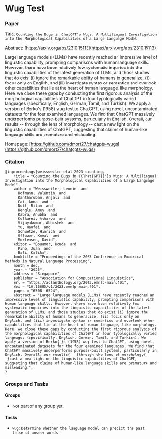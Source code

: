 # Wug Test

### Paper

Title: `Counting the Bugs in ChatGPT's Wugs: A Multilingual Investigation into the Morphological Capabilities of a Large Language Model`

Abstract: [https://arxiv.org/abs/2310.15113](https://arxiv.org/abs/2310.15113)

Large language models (LLMs) have recently reached an impressive level of linguistic capability, prompting comparisons with human language skills. However, there have been relatively few systematic inquiries into the linguistic capabilities of the latest generation of LLMs, and those studies that do exist (i) ignore the remarkable ability of humans to generalize, (ii) focus only on English, and (iii) investigate syntax or semantics and overlook other capabilities that lie at the heart of human language, like morphology. Here, we close these gaps by conducting the first rigorous analysis of the morphological capabilities of ChatGPT in four typologically varied languages (specifically, English, German, Tamil, and Turkish). We apply a version of Berko's (1958) wug test to ChatGPT, using novel, uncontaminated datasets for the four examined languages. We find that ChatGPT massively underperforms purpose-built systems, particularly in English. Overall, our results -- through the lens of morphology -- cast a new light on the linguistic capabilities of ChatGPT, suggesting that claims of human-like language skills are premature and misleading.

Homepage: [https://github.com/dmort27/chatgpts-wugs](https://github.com/dmort27/chatgpts-wugs)


### Citation

```
@inproceedings{weissweiler-etal-2023-counting,
    title = "Counting the Bugs in {C}hat{GPT}{'}s Wugs: A Multilingual Investigation into the Morphological Capabilities of a Large Language Model",
    author = "Weissweiler, Leonie  and
      Hofmann, Valentin  and
      Kantharuban, Anjali  and
      Cai, Anna  and
      Dutt, Ritam  and
      Hengle, Amey  and
      Kabra, Anubha  and
      Kulkarni, Atharva  and
      Vijayakumar, Abhishek  and
      Yu, Haofei  and
      Schuetze, Hinrich  and
      Oflazer, Kemal  and
      Mortensen, David",
    editor = "Bouamor, Houda  and
      Pino, Juan  and
      Bali, Kalika",
    booktitle = "Proceedings of the 2023 Conference on Empirical Methods in Natural Language Processing",
    month = dec,
    year = "2023",
    address = "Singapore",
    publisher = "Association for Computational Linguistics",
    url = "https://aclanthology.org/2023.emnlp-main.401",
    doi = "10.18653/v1/2023.emnlp-main.401",
    pages = "6508--6524",
    abstract = "Large language models (LLMs) have recently reached an impressive level of linguistic capability, prompting comparisons with human language skills. However, there have been relatively few systematic inquiries into the linguistic capabilities of the latest generation of LLMs, and those studies that do exist (i) ignore the remarkable ability of humans to generalize, (ii) focus only on English, and (iii) investigate syntax or semantics and overlook other capabilities that lie at the heart of human language, like morphology. Here, we close these gaps by conducting the first rigorous analysis of the morphological capabilities of ChatGPT in four typologically varied languages (specifically, English, German, Tamil, and Turkish). We apply a version of Berko{'}s (1958) wug test to ChatGPT, using novel, uncontaminated datasets for the four examined languages. We find that ChatGPT massively underperforms purpose-built systems, particularly in English. Overall, our results{---}through the lens of morphology{---}cast a new light on the linguistic capabilities of ChatGPT, suggesting that claims of human-like language skills are premature and misleading.",
}

```

### Groups and Tasks

#### Groups

* Not part of any group yet.

#### Tasks

* `wug`: `Determine whether the language model can predict the past tense of unseen words.`

